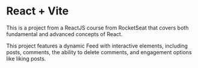 # React + Vite

This is a project from a ReactJS course from RocketSeat that covers both fundamental and advanced concepts of React.

This project features a dynamic Feed with interactive elements, including posts, comments, the ability to delete comments, and engagement options like liking posts.
